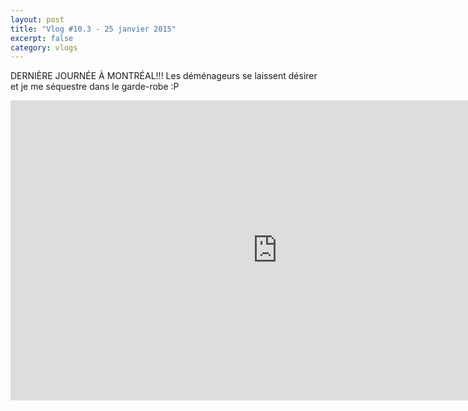 ```yaml
---
layout: post
title: "Vlog #10.3 - 25 janvier 2015"
excerpt: false
category: vlogs
---
```


DERNIÈRE JOURNÉE À MONTRÉAL!!!
Les déménageurs se laissent désirer et je me séquestre dans le garde-robe :P

<iframe width="853" height="480" src="https://www.youtube.com/embed/XHh1g0l9le0" frameborder="0" allowfullscreen></iframe>
